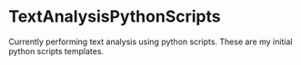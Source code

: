 # TextAnalysisPythonScripts
Currently performing text analysis using python scripts. These are my initial python scripts templates.
